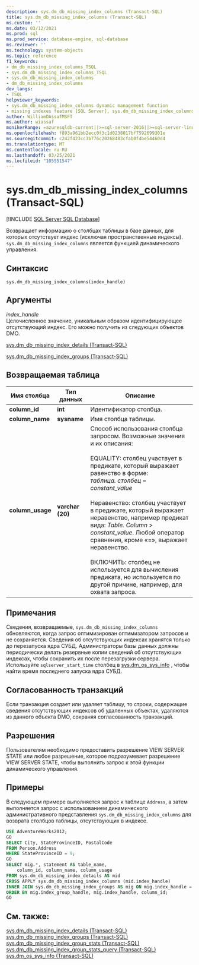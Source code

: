 ```yaml
---
description: sys.dm_db_missing_index_columns (Transact-SQL)
title: sys.dm_db_missing_index_columns (Transact-SQL)
ms.custom: ''
ms.date: 03/12/2021
ms.prod: sql
ms.prod_service: database-engine, sql-database
ms.reviewer: ''
ms.technology: system-objects
ms.topic: reference
f1_keywords:
- dm_db_missing_index_columns_TSQL
- sys.dm_db_missing_index_columns_TSQL
- sys.dm_db_missing_index_columns
- dm_db_missing_index_columns
dev_langs:
- TSQL
helpviewer_keywords:
- sys.dm_db_missing_index_columns dynamic management function
- missing indexes feature [SQL Server], sys.dm_db_missing_index_columns dynamic management function
author: WilliamDAssafMSFT
ms.author: wiassaf
monikerRange: =azuresqldb-current||>=sql-server-2016||>=sql-server-linux-2017||=azuresqldb-mi-current
ms.openlocfilehash: f893a961bb2ecc0f3c1d0238017bf7592699301e
ms.sourcegitcommit: c242f423cc3b776c20268483cfab0f4be54460d4
ms.translationtype: MT
ms.contentlocale: ru-RU
ms.lasthandoff: 03/25/2021
ms.locfileid: "105551547"
---
```

# <a name="sysdm_db_missing_index_columns-transact-sql"></a>sys.dm_db_missing_index_columns (Transact-SQL)
[!INCLUDE [SQL Server SQL Database](../../includes/applies-to-version/sql-asdb.md)]

  Возвращает информацию о столбцах таблицы в базе данных, для которых отсутствует индекс (исключая пространственные индексы). `sys.dm_db_missing_index_columns` является функцией динамического управления.  

## <a name="syntax"></a>Синтаксис  
  
```syntaxsql  
sys.dm_db_missing_index_columns(index_handle)  
```  
  
## <a name="arguments"></a>Аргументы  
 *index_handle*  
 Целочисленное значение, уникальным образом идентифицирующее отсутствующий индекс. Его можно получить из следующих объектов DMO.  
  
 [sys.dm_db_missing_index_details &#40;Transact-SQL&#41;](../../relational-databases/system-dynamic-management-views/sys-dm-db-missing-index-details-transact-sql.md)  
  
 [sys.dm_db_missing_index_groups &#40;Transact-SQL&#41;](../../relational-databases/system-dynamic-management-views/sys-dm-db-missing-index-groups-transact-sql.md)  
  
## <a name="table-returned"></a>Возвращаемая таблица  
  
|Имя столбца|Тип данных|Описание|  
|-----------------|---------------|-----------------|  
|**column_id**|**int**|Идентификатор столбца.|  
|**column_name**|**sysname**|Имя столбца таблицы.|  
|**column_usage**|**varchar (20)**|Способ использования столбца запросом. Возможные значения и их описания:<br /><br /> EQUALITY: столбец участвует в предикате, который выражает равенство в форме: <br />                        *таблица. столбец*  =  *constant_value*<br /><br /> Неравенство: столбец участвует в предикате, который выражает неравенство, например предикат вида: *Table. Column*  >  *constant_value*. Любой оператор сравнения, кроме «=», выражает неравенство.<br /><br /> ВКЛЮЧИТЬ: столбец не используется для вычисления предиката, но используется по другой причине, например, для охвата запроса.|  
  
## <a name="remarks"></a>Примечания  
 Сведения, возвращаемые, `sys.dm_db_missing_index_columns` обновляются, когда запрос оптимизирован оптимизатором запросов и не сохраняется. Сведения об отсутствующих индексах хранятся только до перезапуска ядра СУБД. Администраторы базы данных должны периодически делать резервные копии сведений об отсутствующих индексах, чтобы сохранить их после перезагрузки сервера. Используйте `sqlserver_start_time` столбец в [sys.dm_os_sys_info](sys-dm-os-sys-info-transact-sql.md) , чтобы найти время последнего запуска ядра СУБД.   

  
## <a name="transaction-consistency"></a>Согласованность транзакций  
 Если транзакция создает или удаляет таблицу, то строки, содержащие сведения отсутствующих индексов об удаленных объектах, удаляются из данного объекта DMO, сохраняя согласованность транзакций.  
  
## <a name="permissions"></a>Разрешения  
 Пользователям необходимо предоставить разрешение VIEW SERVER STATE или любое разрешение, которое подразумевает разрешение VIEW SERVER STATE, чтобы выполнить запрос к этой функции динамического управления.  
  
## <a name="examples"></a>Примеры  
 В следующем примере выполняется запрос к таблице `Address`, а затем выполняется запрос с использованием динамического административного представления `sys.dm_db_missing_index_columns` для возврата столбцов таблицы, отсутствующих в индексе.  
  
```sql
USE AdventureWorks2012;  
GO  
SELECT City, StateProvinceID, PostalCode  
FROM Person.Address  
WHERE StateProvinceID = 9;  
GO  
SELECT mig.*, statement AS table_name,  
    column_id, column_name, column_usage  
FROM sys.dm_db_missing_index_details AS mid  
CROSS APPLY sys.dm_db_missing_index_columns (mid.index_handle)  
INNER JOIN sys.dm_db_missing_index_groups AS mig ON mig.index_handle = mid.index_handle  
ORDER BY mig.index_group_handle, mig.index_handle, column_id;  
GO  
```  
  
## <a name="see-also"></a>См. также:  
 [sys.dm_db_missing_index_details &#40;Transact-SQL&#41;](../../relational-databases/system-dynamic-management-views/sys-dm-db-missing-index-details-transact-sql.md)   
 [sys.dm_db_missing_index_groups &#40;Transact-SQL&#41;](../../relational-databases/system-dynamic-management-views/sys-dm-db-missing-index-groups-transact-sql.md)   
 [sys.dm_db_missing_index_group_stats &#40;Transact-SQL&#41;](../../relational-databases/system-dynamic-management-views/sys-dm-db-missing-index-group-stats-transact-sql.md)  
 [sys.dm_db_missing_index_group_stats_query &#40;Transact-SQL&#41;](../../relational-databases/system-dynamic-management-views/sys-dm-db-missing-index-group-stats-query-transact-sql.md)     
 [sys.dm_os_sys_info &#40;Transact-SQL&#41;](sys-dm-os-sys-info-transact-sql.md)  
